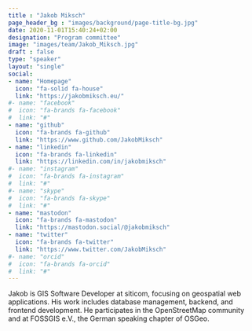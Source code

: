 ```yaml
---
title : "Jakob Miksch"
page_header_bg : "images/background/page-title-bg.jpg"
date: 2020-11-01T15:40:24+02:00
designation: "Program committee"
image: "images/team/Jakob_Miksch.jpg"
draft : false
type: "speaker"
layout: "single"
social:
- name: "Homepage"
  icon: "fa-solid fa-house"
  link: "https://jakobmiksch.eu/"
#- name: "facebook"
#  icon: "fa-brands fa-facebook"
#  link: "#"
- name: "github"
  icon: "fa-brands fa-github"
  link: "https://www.github.com/JakobMiksch"
- name: "linkedin"
  icon: "fa-brands fa-linkedin"
  link: "https://linkedin.com/in/jakobmiksch"
#- name: "instagram"
#  icon: "fa-brands fa-instagram"
#  link: "#"
#- name: "skype"
#  icon: "fa-brands fa-skype"
#  link: "#"
- name: "mastodon"
  icon: "fa-brands fa-mastodon"
  link: "https://mastodon.social/@jakobmiksch"
- name: "twitter"
  icon: "fa-brands fa-twitter"
  link: "https://www.twitter.com/JakobMiksch"
#- name: "orcid"
#  icon: "fa-brands fa-orcid"
#  link: "#"
---
```


Jakob is GIS Software Developer at siticom, focusing on geospatial web
applications. His work includes database management, backend, and frontend
development. He participates in the OpenStreetMap community and at
FOSSGIS e.V., the German speaking chapter of OSGeo.
